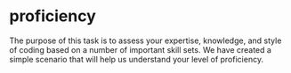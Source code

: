 # proficiency
The purpose of this task is to assess your expertise, knowledge, and style of coding based on a number of important skill sets. We have created a simple scenario that will help us understand your level of proficiency.
